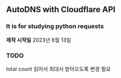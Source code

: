 ## AutoDNS with Cloudflare API

### It is for studying python requests

**제작 시작일**
2023년 6월 13일

### TODO
total count 읽어서 최대서 받아오도록 변경 필요